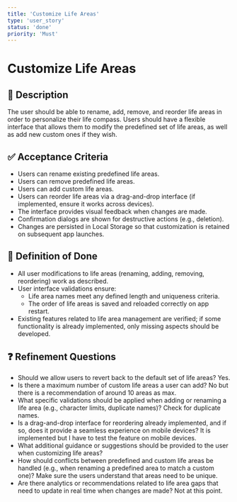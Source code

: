 ```yaml
---
title: 'Customize Life Areas'
type: 'user_story'
status: 'done'
priority: 'Must'
---
```


# Customize Life Areas

## 📌 Description

The user should be able to rename, add, remove, and reorder life areas in order to personalize their life compass. Users should have a flexible interface that allows them to modify the predefined set of life areas, as well as add new custom ones if they wish.

## ✅ Acceptance Criteria

- Users can rename existing predefined life areas.
- Users can remove predefined life areas.
- Users can add custom life areas.
- Users can reorder life areas via a drag-and-drop interface (if implemented, ensure it works across devices).
- The interface provides visual feedback when changes are made.
- Confirmation dialogs are shown for destructive actions (e.g., deletion).
- Changes are persisted in Local Storage so that customization is retained on subsequent app launches.

## 🎯 Definition of Done

- All user modifications to life areas (renaming, adding, removing, reordering) work as described.
- User interface validations ensure:
  - Life area names meet any defined length and uniqueness criteria.
  - The order of life areas is saved and reloaded correctly on app restart.
- Existing features related to life area management are verified; if some functionality is already implemented, only missing aspects should be developed.

## ❓ Refinement Questions

- Should we allow users to revert back to the default set of life areas? Yes.
- Is there a maximum number of custom life areas a user can add? No but there is a recommendation of around 10 areas as max.
- What specific validations should be applied when adding or renaming a life area (e.g., character limits, duplicate names)? Check for duplicate names.
- Is a drag-and-drop interface for reordering already implemented, and if so, does it provide a seamless experience on mobile devices? It is implemented but I have to test the feature on mobile devices.
- What additional guidance or suggestions should be provided to the user when customizing life areas?
- How should conflicts between predefined and custom life areas be handled (e.g., when renaming a predefined area to match a custom one)? Make sure the users understand that areas need to be unique.
- Are there analytics or recommendations related to life area gaps that need to update in real time when changes are made? Not at this point.
